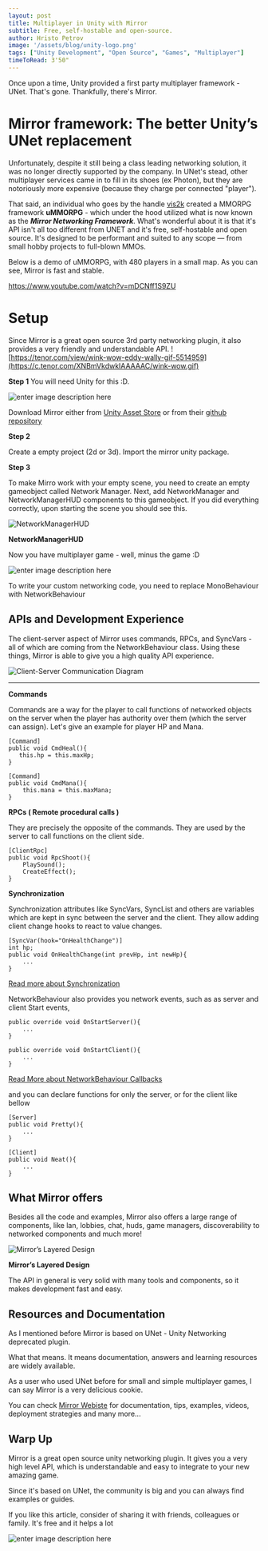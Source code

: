 ```yaml
---
layout: post
title: Multiplayer in Unity with Mirror
subtitle: Free, self-hostable and open-source.
author: Hristo Petrov
image: '/assets/blog/unity-logo.png'
tags: ["Unity Development", "Open Source", "Games", "Multiplayer"]
timeToRead: 3'50"
---
```


Once upon a time, Unity provided a first party multiplayer framework - UNet. That's gone. Thankfully, there's Mirror.


# Mirror framework: The better Unity’s UNet replacement


Unfortunately, despite it still being  a class leading networking solution, it was no longer directly supported by the company. In UNet's stead, other multiplayer services came in to fill in its shoes (ex Photon), but they are notoriously more expensive (because they charge per connected "player").

That said, an individual who goes by the handle [vis2k](https://assetstore.unity.com/publishers/13005) created a MMORPG framework **uMMORPG** - which under the hood utilized what is now known as the ***Mirror Networking Framework***. What's wonderful about it is that it's API isn't all too different from UNET and it's free, self-hostable and open source. It's designed to be performant and suited to any scope — from small hobby projects to full-blown MMOs.

Below is a demo of uMMORPG, with 480 players in a small map. As you can see, Mirror is fast and stable.

https://www.youtube.com/watch?v=mDCNff1S9ZU

# Setup

Since Mirror is a great open source 3rd party networking plugin, it also provides a very friendly and understandable API.
 ![https://tenor.com/view/wink-wow-eddy-wally-gif-5514959](https://c.tenor.com/XNBmVkdwkIAAAAAC/wink-wow.gif)

**Step 1**
  You will need Unity for this :D.

![enter image description here](https://media0.giphy.com/media/DMtMg3sW1cSdi/giphy.gif?cid=ecf05e47iy54yhmhxd66xm8uco7r98x53tsde2ifov5c6nrv&rid=giphy.gif&ct=g)

Download Mirror either from [Unity Asset Store](https://assetstore.unity.com/packages/tools/network/mirror-129321) or from their [github repository](https://github.com/vis2k/Mirror/releases/)  

**Step 2**

Create a empty project (2d or 3d). Import the mirror unity package.

**Step 3**

To make Mirro work with your empty scene, you need to create an empty gameobject called Network Manager. Next, add NetworkManager and NetworkManagerHUD components to this gameobject. If you did everything correctly, upon starting the scene you should see this.

![NetworkManagerHUD](https://miro.medium.com/max/460/1*nSMmLoOha7KLzVqE0f-LTQ.png)

**NetworkManagerHUD**

Now you have multiplayer game - well, minus the game :D

![enter image description here](https://c.tenor.com/tS2sh1XgewwAAAAC/ricky-gervais-dancing.gif)

To write your custom networking code, you need to replace MonoBehaviour with NetworkBehaviour
 
## APIs and Development Experience

The client-server aspect of Mirror uses commands, RPCs, and SyncVars - all of which are coming from the NetworkBehaviour class. Using these things, Mirror is able to give you a high quality API experience.

![Client-Server Communication Diagram ](https://miro.medium.com/max/1400/0*-oZy0z-uKox9EH87)


-----

**Commands**

Commands are a way for the player to call functions of networked objects on the server when the player has authority over them (which the server can assign). Let's give an example for player HP and Mana.

  

    [Command]
    public void CmdHeal(){
       this.hp = this.maxHp;
    }
    
    [Command]
    public void CmdMana(){
	    this.mana = this.maxMana;
    }

**RPCs ( Remote procedural calls )**

They are precisely the opposite of the commands. They are used by the server to call functions on the client side.

    [ClientRpc]
    public void RpcShoot(){
     	PlaySound();
    	CreateEffect();
    }

**Synchronization**

Synchronization attributes like SyncVars, SyncList and others are variables which are kept in sync between the server and the client. They allow adding client change hooks to react to value changes.


	[SyncVar(hook="OnHealthChange")]
	int hp;
	public void OnHealthChange(int prevHp, int newHp){
		...
	}

[Read more about Synchronization](https://mirror-networking.gitbook.io/docs/guides/synchronization)
  
NetworkBehaviour also provides you network events, such as as server and client Start events,

	public override void OnStartServer(){
		...
	}

	public override void OnStartClient(){
		...
	}

[Read More about NetworkBehaviour Callbacks](https://mirror-networking.gitbook.io/docs/guides/communications/networkbehaviour-callbacks)

and you can declare functions for only the server, or for the client like bellow
 

	[Server]
	public void Pretty(){
		...
	}

	[Client]
	public void Neat(){
		...
	}

## What Mirror offers
Besides all the code and examples, Mirror also offers a large range of components, like lan, lobbies, chat, huds, game managers, discoverability to networked components and much more!

![Mirror’s Layered Design](https://miro.medium.com/max/1400/0*CEj14eb0MosCtgAY)

****Mirror’s Layered Design****

The API in general is very solid with many tools and components, so it makes development fast and easy.

## Resources and Documentation
As I mentioned before Mirror is based on UNet - Unity Networking deprecated plugin.

What that means. It means documentation, answers and learning resources are widely available.

As a user who used UNet before for small and simple multiplayer games, I can say Mirror is a very delicious cookie.

You can check [Mirror Webiste](https://mirror-networking.com/) for documentation, tips, examples, videos, deployment strategies and many more...
 
## Warp Up
Mirror is a great open source unity networking plugin. It gives you a very high level API, which is understandable and easy to  integrate to your new amazing game.

Since it's based on UNet, the community is big and you can always find examples or guides.

If you like this article, consider of sharing it with friends, colleagues or family. It's free and it helps a lot

![enter image description here](https://c.tenor.com/Ioo4HqVYj80AAAAC/t-pain-thank-you.gif)